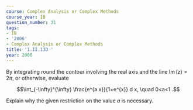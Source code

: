 ```yaml
---
course: Complex Analysis or Complex Methods
course_year: IB
question_number: 31
tags:
- IB
- '2006'
- Complex Analysis or Complex Methods
title: '1.II.13D '
year: 2006
---
```



By integrating round the contour involving the real axis and the line $\operatorname{Im}(z)=2 \pi$, or otherwise, evaluate

$$\int_{-\infty}^{\infty} \frac{e^{a x}}{1+e^{x}} d x, \quad 0<a<1 .$$

Explain why the given restriction on the value $a$ is necessary.